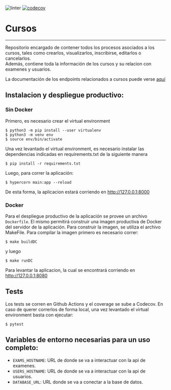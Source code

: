 ![linter](https://github.com/Taller-de-programacion-2-Grupo-14/cursos/actions/workflows/linter.yml/badge.svg)
[![codecov](https://codecov.io/gh/Taller-de-programacion-2-Grupo-14/ubademy-cursos/branch/master/graph/badge.svg?token=0V88B63RBJ)](https://codecov.io/gh/Taller-de-programacion-2-Grupo-14/ubademy-cursos)
# Cursos
---
Repositorio encargado de contener todos los procesos asociados a los cursos, tales como crearlos, visualizarlos, inscribirse, editarlos o cancelarlos.  
Además, contiene toda la información de los cursos y su relacion con examenes y usuarios.

La documentación de los endpoints relacionados a cursos puede verse [aquí](https://ubademy-14-prod.herokuapp.com/doc?urls.primaryName=Courses#/)

## Instalacion y despliegue productivo:
### Sin Docker
Primero, es necesario crear el virtual environment
```console
$ python3 -m pip install --user virtualenv
$ python3 -m venv env
$ source env/bin/activate
```
Una vez levantado el virtual environment, es necesario instalar las dependencias indicadas en requirements.txt de la siguiente manera
```console
$ pip install -r requirements.txt
```
Luego, para correr la aplicación:
```console
$ hypercorn main:app --reload
```
De esta forma, la aplicacion estará corriendo en http://127.0.0.1:8000

### Docker
Para el despliegue productivo de la aplicación se provee un archivo `Dockerfile`. El mismo permitirá construir una imagen productiva de Docker del servidor de la aplicación. Para construir la imagen, se utiliza el archivo MakeFile. Para compilar la imagen primero es necesario correr:
```console
$ make buildDC
```
y luego
```console
$ make runDC
```
Para levantar la aplicacion, la cual se encontrará corriendo en http://127.0.0.1:8080

## Tests
Los tests se corren en Github Actions y el coverage se sube a Codecov. En caso de querer correrlos de forma local, una vez levantado el virtual environment basta con ejecutar:
```console
$ pytest
```
## Variables de entorno necesarias para un uso completo:
- `EXAMS_HOSTNAME`: URL de donde se va a interactuar con la api de examenes.
- `USERS_HOSTNAME`: URL de donde se va a interactuar con la api de usuarios.
- `DATABASE_URL`: URL donde se va a conectar a la base de datos.

